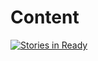 # Content
[![Stories in Ready](https://badge.waffle.io/changeworld/content.svg?label=ready&title=Ready)](http://waffle.io/changeworld/content)

